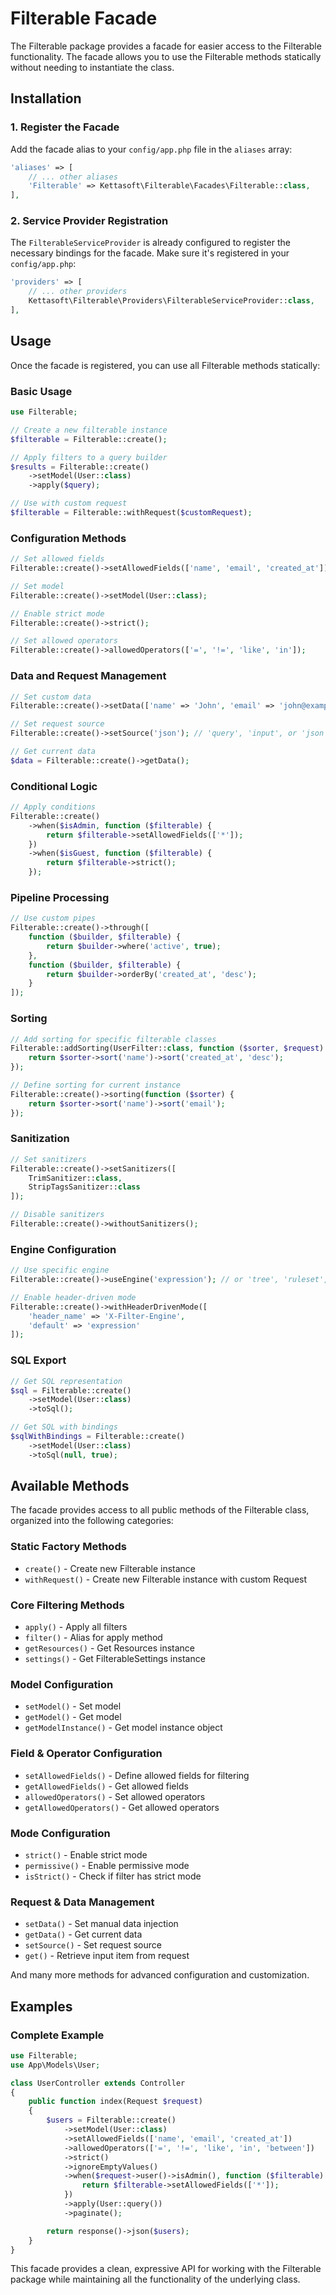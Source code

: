 # Filterable Facade

The Filterable package provides a facade for easier access to the Filterable functionality. The facade allows you to use the Filterable methods statically without needing to instantiate the class.

## Installation

### 1. Register the Facade

Add the facade alias to your `config/app.php` file in the `aliases` array:

```php
'aliases' => [
    // ... other aliases
    'Filterable' => Kettasoft\Filterable\Facades\Filterable::class,
],
```

### 2. Service Provider Registration

The `FilterableServiceProvider` is already configured to register the necessary bindings for the facade. Make sure it's registered in your `config/app.php`:

```php
'providers' => [
    // ... other providers
    Kettasoft\Filterable\Providers\FilterableServiceProvider::class,
],
```

## Usage

Once the facade is registered, you can use all Filterable methods statically:

### Basic Usage

```php
use Filterable;

// Create a new filterable instance
$filterable = Filterable::create();

// Apply filters to a query builder
$results = Filterable::create()
    ->setModel(User::class)
    ->apply($query);

// Use with custom request
$filterable = Filterable::withRequest($customRequest);
```

### Configuration Methods

```php
// Set allowed fields
Filterable::create()->setAllowedFields(['name', 'email', 'created_at']);

// Set model
Filterable::create()->setModel(User::class);

// Enable strict mode
Filterable::create()->strict();

// Set allowed operators
Filterable::create()->allowedOperators(['=', '!=', 'like', 'in']);
```

### Data and Request Management

```php
// Set custom data
Filterable::create()->setData(['name' => 'John', 'email' => 'john@example.com']);

// Set request source
Filterable::create()->setSource('json'); // 'query', 'input', or 'json'

// Get current data
$data = Filterable::create()->getData();
```

### Conditional Logic

```php
// Apply conditions
Filterable::create()
    ->when($isAdmin, function ($filterable) {
        return $filterable->setAllowedFields(['*']);
    })
    ->when($isGuest, function ($filterable) {
        return $filterable->strict();
    });
```

### Pipeline Processing

```php
// Use custom pipes
Filterable::create()->through([
    function ($builder, $filterable) {
        return $builder->where('active', true);
    },
    function ($builder, $filterable) {
        return $builder->orderBy('created_at', 'desc');
    }
]);
```

### Sorting

```php
// Add sorting for specific filterable classes
Filterable::addSorting(UserFilter::class, function ($sorter, $request) {
    return $sorter->sort('name')->sort('created_at', 'desc');
});

// Define sorting for current instance
Filterable::create()->sorting(function ($sorter) {
    return $sorter->sort('name')->sort('email');
});
```

### Sanitization

```php
// Set sanitizers
Filterable::create()->setSanitizers([
    TrimSanitizer::class,
    StripTagsSanitizer::class
]);

// Disable sanitizers
Filterable::create()->withoutSanitizers();
```

### Engine Configuration

```php
// Use specific engine
Filterable::create()->useEngine('expression'); // or 'tree', 'ruleset', etc.

// Enable header-driven mode
Filterable::create()->withHeaderDrivenMode([
    'header_name' => 'X-Filter-Engine',
    'default' => 'expression'
]);
```

### SQL Export

```php
// Get SQL representation
$sql = Filterable::create()
    ->setModel(User::class)
    ->toSql();

// Get SQL with bindings
$sqlWithBindings = Filterable::create()
    ->setModel(User::class)
    ->toSql(null, true);
```

## Available Methods

The facade provides access to all public methods of the Filterable class, organized into the following categories:

### Static Factory Methods

-   `create()` - Create new Filterable instance
-   `withRequest()` - Create new Filterable instance with custom Request

### Core Filtering Methods

-   `apply()` - Apply all filters
-   `filter()` - Alias for apply method
-   `getResources()` - Get Resources instance
-   `settings()` - Get FilterableSettings instance

### Model Configuration

-   `setModel()` - Set model
-   `getModel()` - Get model
-   `getModelInstance()` - Get model instance object

### Field & Operator Configuration

-   `setAllowedFields()` - Define allowed fields for filtering
-   `getAllowedFields()` - Get allowed fields
-   `allowedOperators()` - Set allowed operators
-   `getAllowedOperators()` - Get allowed operators

### Mode Configuration

-   `strict()` - Enable strict mode
-   `permissive()` - Enable permissive mode
-   `isStrict()` - Check if filter has strict mode

### Request & Data Management

-   `setData()` - Set manual data injection
-   `getData()` - Get current data
-   `setSource()` - Set request source
-   `get()` - Retrieve input item from request

And many more methods for advanced configuration and customization.

## Examples

### Complete Example

```php
use Filterable;
use App\Models\User;

class UserController extends Controller
{
    public function index(Request $request)
    {
        $users = Filterable::create()
            ->setModel(User::class)
            ->setAllowedFields(['name', 'email', 'created_at'])
            ->allowedOperators(['=', '!=', 'like', 'in', 'between'])
            ->strict()
            ->ignoreEmptyValues()
            ->when($request->user()->isAdmin(), function ($filterable) {
                return $filterable->setAllowedFields(['*']);
            })
            ->apply(User::query())
            ->paginate();

        return response()->json($users);
    }
}
```

This facade provides a clean, expressive API for working with the Filterable package while maintaining all the functionality of the underlying class.
